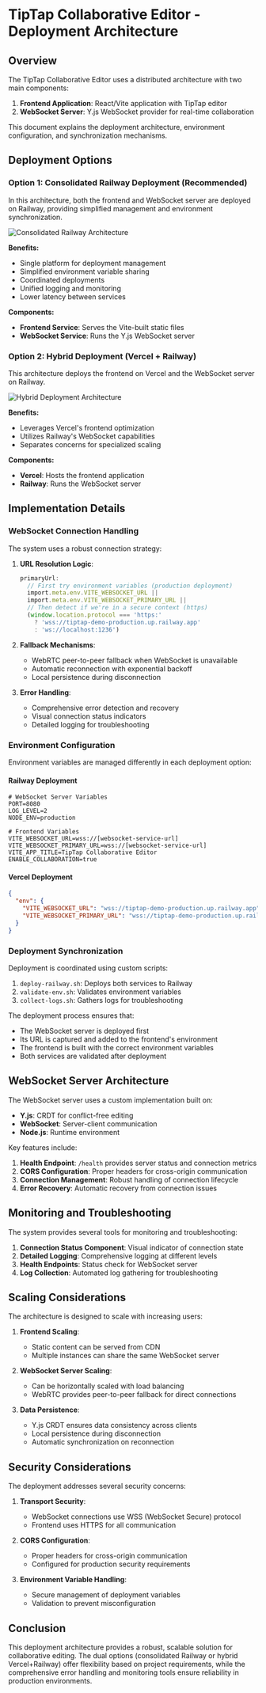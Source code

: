 # TipTap Collaborative Editor - Deployment Architecture

## Overview

The TipTap Collaborative Editor uses a distributed architecture with two main components:

1. **Frontend Application**: React/Vite application with TipTap editor
2. **WebSocket Server**: Y.js WebSocket provider for real-time collaboration

This document explains the deployment architecture, environment configuration, and synchronization mechanisms.

## Deployment Options

### Option 1: Consolidated Railway Deployment (Recommended)

In this architecture, both the frontend and WebSocket server are deployed on Railway, providing simplified management and environment synchronization.

![Consolidated Railway Architecture](../public/images/consolidated-railway-architecture.png)

**Benefits:**
- Single platform for deployment management
- Simplified environment variable sharing
- Coordinated deployments
- Unified logging and monitoring
- Lower latency between services

**Components:**
- **Frontend Service**: Serves the Vite-built static files
- **WebSocket Service**: Runs the Y.js WebSocket server

### Option 2: Hybrid Deployment (Vercel + Railway)

This architecture deploys the frontend on Vercel and the WebSocket server on Railway.

![Hybrid Deployment Architecture](../public/images/hybrid-deployment-architecture.png)

**Benefits:**
- Leverages Vercel's frontend optimization
- Utilizes Railway's WebSocket capabilities
- Separates concerns for specialized scaling

**Components:**
- **Vercel**: Hosts the frontend application
- **Railway**: Runs the WebSocket server

## Implementation Details

### WebSocket Connection Handling

The system uses a robust connection strategy:

1. **URL Resolution Logic**:
   ```typescript
   primaryUrl: 
     // First try environment variables (production deployment)
     import.meta.env.VITE_WEBSOCKET_URL || 
     import.meta.env.VITE_WEBSOCKET_PRIMARY_URL || 
     // Then detect if we're in a secure context (https)
     (window.location.protocol === 'https:' 
       ? 'wss://tiptap-demo-production.up.railway.app' 
       : 'ws://localhost:1236')
   ```

2. **Fallback Mechanisms**:
   - WebRTC peer-to-peer fallback when WebSocket is unavailable
   - Automatic reconnection with exponential backoff
   - Local persistence during disconnection

3. **Error Handling**:
   - Comprehensive error detection and recovery
   - Visual connection status indicators
   - Detailed logging for troubleshooting

### Environment Configuration

Environment variables are managed differently in each deployment option:

#### Railway Deployment
```
# WebSocket Server Variables
PORT=8080
LOG_LEVEL=2
NODE_ENV=production

# Frontend Variables
VITE_WEBSOCKET_URL=wss://[websocket-service-url]
VITE_WEBSOCKET_PRIMARY_URL=wss://[websocket-service-url]
VITE_APP_TITLE=TipTap Collaborative Editor
ENABLE_COLLABORATION=true
```

#### Vercel Deployment
```json
{
  "env": {
    "VITE_WEBSOCKET_URL": "wss://tiptap-demo-production.up.railway.app",
    "VITE_WEBSOCKET_PRIMARY_URL": "wss://tiptap-demo-production.up.railway.app"
  }
}
```

### Deployment Synchronization

Deployment is coordinated using custom scripts:

1. `deploy-railway.sh`: Deploys both services to Railway
2. `validate-env.sh`: Validates environment variables
3. `collect-logs.sh`: Gathers logs for troubleshooting

The deployment process ensures that:
- The WebSocket server is deployed first
- Its URL is captured and added to the frontend's environment
- The frontend is built with the correct environment variables
- Both services are validated after deployment

## WebSocket Server Architecture

The WebSocket server uses a custom implementation built on:

- **Y.js**: CRDT for conflict-free editing
- **WebSocket**: Server-client communication
- **Node.js**: Runtime environment

Key features include:

1. **Health Endpoint**: `/health` provides server status and connection metrics
2. **CORS Configuration**: Proper headers for cross-origin communication
3. **Connection Management**: Robust handling of connection lifecycle
4. **Error Recovery**: Automatic recovery from connection issues

## Monitoring and Troubleshooting

The system provides several tools for monitoring and troubleshooting:

1. **Connection Status Component**: Visual indicator of connection state
2. **Detailed Logging**: Comprehensive logging at different levels
3. **Health Endpoints**: Status check for WebSocket server
4. **Log Collection**: Automated log gathering for troubleshooting

## Scaling Considerations

The architecture is designed to scale with increasing users:

1. **Frontend Scaling**:
   - Static content can be served from CDN
   - Multiple instances can share the same WebSocket server

2. **WebSocket Server Scaling**:
   - Can be horizontally scaled with load balancing
   - WebRTC provides peer-to-peer fallback for direct connections

3. **Data Persistence**:
   - Y.js CRDT ensures data consistency across clients
   - Local persistence during disconnection
   - Automatic synchronization on reconnection

## Security Considerations

The deployment addresses several security concerns:

1. **Transport Security**:
   - WebSocket connections use WSS (WebSocket Secure) protocol
   - Frontend uses HTTPS for all communication

2. **CORS Configuration**:
   - Proper headers for cross-origin communication
   - Configured for production security requirements

3. **Environment Variable Handling**:
   - Secure management of deployment variables
   - Validation to prevent misconfiguration

## Conclusion

This deployment architecture provides a robust, scalable solution for collaborative editing. The dual options (consolidated Railway or hybrid Vercel+Railway) offer flexibility based on project requirements, while the comprehensive error handling and monitoring tools ensure reliability in production environments.
